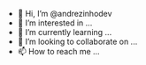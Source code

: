 - 👋 Hi, I’m @andrezinhodev
- 👀 I’m interested in ...
- 🌱 I’m currently learning ...
- 💞️ I’m looking to collaborate on ...
- 📫 How to reach me ...

<!---
andrezinhodev/andrezinhodev is a ✨ special ✨ repository because its `README.md` (this file) appears on your GitHub profile.
You can click the Preview link to take a look at your changes.
--->
